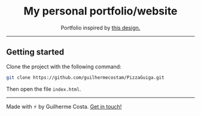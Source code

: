 <h1 align="center">
<br>
My personal portfolio/website
</h1>

<p align="center">Portfolio inspired by <a href="https://github.com/RyanFitzgerald/devportfolio">this design.</a></p>

<hr />

## Getting started

Clone the project with the following command:

```sh
git clone https://github.com/guilhermecostam/PizzaGuiga.git
```

Then open the file `index.html`.

---

Made with :zap: by Guilherme Costa. [Get in touch!](https://www.linkedin.com/in/guilhermecostam/)
